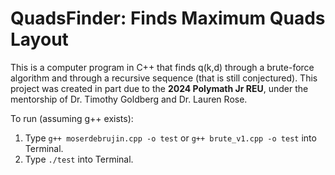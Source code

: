 # QuadsFinder: Finds Maximum Quads Layout

This is a computer program in C++ that finds q(k,d) through a brute-force algorithm and through a recursive sequence (that is still conjectured). This project was created in part due to the **2024 Polymath Jr REU**, under the mentorship of Dr. Timothy Goldberg and Dr. Lauren Rose.

To run (assuming g++ exists):

1. Type ``g++ moserdebrujin.cpp -o test`` or ``g++ brute_v1.cpp -o test`` into Terminal.
2. Type ``./test`` into Terminal.
